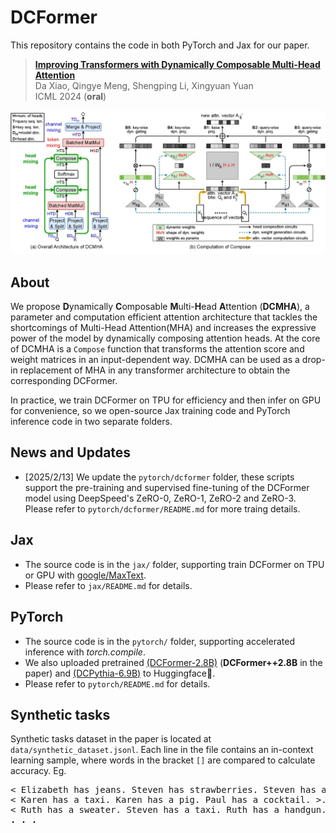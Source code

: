 # DCFormer

This repository contains the code in both PyTorch and Jax for our paper.

> [**Improving Transformers with Dynamically Composable Multi-Head Attention**](https://arxiv.org/abs/2405.08553)\
> Da Xiao, Qingye Meng, Shengping Li, Xingyuan Yuan\
> ICML 2024 (<strong>oral</strong>)

![DCFormer](assets/DCMHA_arch.jpg "DCMHA")

## About

We propose <strong>D</strong>ynamically <strong>C</strong>omposable <strong>M</strong>ulti-<strong>H</strong>ead <strong>A</strong>ttention (<strong>DCMHA</strong>), a parameter and computation efficient attention architecture that tackles the shortcomings of Multi-Head Attention(MHA) and increases the expressive power of the model by dynamically composing attention heads. At the core of DCMHA is a `Compose` function that transforms the attention score and weight matrices in an input-dependent way. DCMHA can be used as a drop-in replacement of MHA in any transformer architecture to obtain the corresponding DCFormer.

In practice, we train DCFormer on TPU for efficiency and then infer on GPU for convenience, so we open-source Jax training code and PyTorch inference code in two separate folders. 

## News and Updates

- [2025/2/13] We update the `pytorch/dcformer` folder, these scripts support the pre-training and supervised fine-tuning of the DCFormer model using DeepSpeed's ZeRO-0, ZeRO-1, ZeRO-2 and ZeRO-3. Please refer to `pytorch/dcformer/README.md` for more traing details.

## Jax 

- The source code is in the `jax/` folder, supporting train DCFormer on TPU or GPU with [google/MaxText](https://github.com/google/maxtext).
- Please refer to `jax/README.md` for details.

## PyTorch

- The source code is in the `pytorch/` folder, supporting accelerated inference with *torch.compile*.
- We also uploaded pretrained [(DCFormer-2.8B)](https://huggingface.co/Caiyun-AI/DCFormer-2.8B) (<strong>DCFormer++2.8B</strong> in the paper) and [(DCPythia-6.9B)](https://huggingface.co/Caiyun-AI/DCPythia-6.9B) to Huggingface🤗. 
- Please refer to `pytorch/README.md` for details.

## Synthetic tasks 
Synthetic tasks dataset in the paper is located at `data/synthetic_dataset.jsonl`. Each line in the file contains an in-context learning sample, where words in the bracket `[]` are compared to calculate accuracy. Eg.

<pre>
< Elizabeth has jeans. Steven has strawberries. Steven has a fox. >. Steven does not have a kind of clothing
< Karen has a taxi. Karen has a pig. Paul has a cocktail. >. Karen does not have a kind of drink
< Ruth has a sweater. Steven has a taxi. Ruth has a handgun. >. Ruth does not have a kind of [ <b>vehicle<b> ]
. . .
<code>
